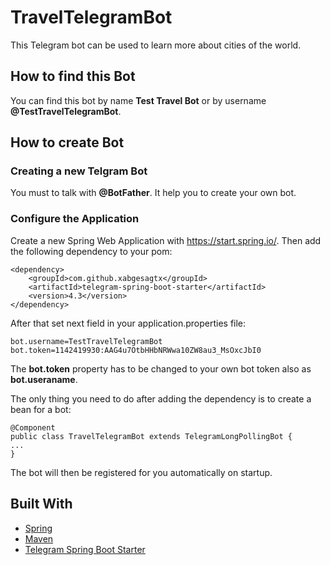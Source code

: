 # TravelTelegramBot
This Telegram bot can be used to learn more about cities of the world.
## How to find this Bot
You can find this bot by name **Test Travel Bot** or by username **@TestTravelTelegramBot**.
## How to create Bot
### Creating a new Telgram Bot
You must to talk with **@BotFather**. It help you to create your own bot.
### Configure the Application
Create a new Spring Web Application with https://start.spring.io/.
Then add the following dependency to your pom:
```
<dependency>
	<groupId>com.github.xabgesagtx</groupId>
	<artifactId>telegram-spring-boot-starter</artifactId>
	<version>4.3</version>
</dependency>
```
After that set next field in your application.properties file:
````
bot.username=TestTravelTelegramBot
bot.token=1142419930:AAG4u7OtbHHbNRWwa10ZW8au3_MsOxcJbI0
````
The **bot.token** property has to be changed to your own bot token also as **bot.useraname**.

The only thing you need to do after adding the dependency is to create a bean for a bot:
````
@Component
public class TravelTelegramBot extends TelegramLongPollingBot {
...
}
````
The bot will then be registered for you automatically on startup.

## Built With
* [Spring](spring.io)
* [Maven](https://maven.apache.org/)
* [Telegram Spring Boot Starter](https://github.com/xabgesagtx/telegram-spring-boot-starter)
